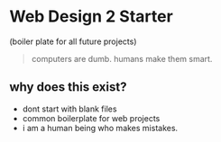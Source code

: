 # Web Design 2 Starter
(boiler plate for all future projects) 

> computers are dumb. humans make them smart.

## why does this exist?

* dont start with blank files
* common boilerplate for web projects
* i am a human being who makes mistakes.
